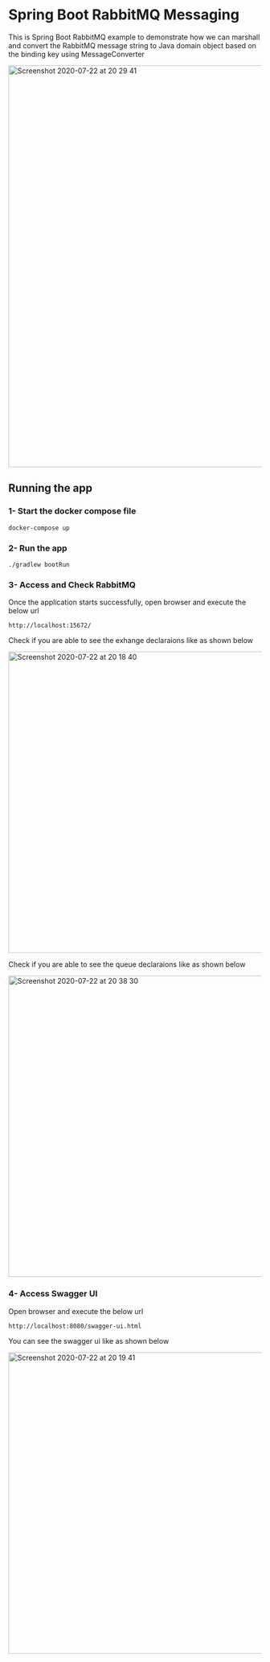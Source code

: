 # Spring Boot RabbitMQ Messaging

This is Spring Boot RabbitMQ example to demonstrate how we can marshall and convert the RabbitMQ message string to Java domain object based on the binding key using MessageConverter

<img width="800" alt="Screenshot 2020-07-22 at 20 29 41" src="https://user-images.githubusercontent.com/6831336/88214471-8f359d80-cc5a-11ea-84a9-74e69fa7d5c2.png">

## Running the app

### 1- Start the docker compose file
```
docker-compose up
```
### 2- Run the app

```
./gradlew bootRun
```

### 3- Access and Check RabbitMQ

Once the application starts successfully, open browser and execute the below url

```
http://localhost:15672/
```

Check if you are able to see the exhange declaraions like as shown below

<img width="600" alt="Screenshot 2020-07-22 at 20 18 40" src="https://user-images.githubusercontent.com/6831336/88215582-2b13d900-cc5c-11ea-9ae4-3797982d6444.png">

Check if you are able to see the queue declaraions like as shown below

<img width="600" alt="Screenshot 2020-07-22 at 20 38 30" src="https://user-images.githubusercontent.com/6831336/88215080-6bbf2280-cc5b-11ea-84f2-4dbed46b857e.png">


### 4- Access Swagger UI

Open browser and execute the below url
```
http://localhost:8080/swagger-ui.html
```
You can see the swagger ui like as shown below

<img width="600" alt="Screenshot 2020-07-22 at 20 19 41" src="https://user-images.githubusercontent.com/6831336/88214495-95c41500-cc5a-11ea-88de-041911acfabf.png">
